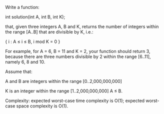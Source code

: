 Write a function:

int solution(int A, int B, int K);

that, given three integers A, B and K, returns the number of integers within the range [A..B] that are divisible by K, i.e.:

{ i : A ≤ i ≤ B, i mod K = 0 }

For example, for A = 6, B = 11 and K = 2, your function should return 3, because there are three numbers divisible by 2 within the range [6..11], namely 6, 8 and 10.

Assume that:

A and B are integers within the range [0..2,000,000,000]

K is an integer within the range [1..2,000,000,000]
A ≤ B.

Complexity:
expected worst-case time complexity is O(1);
expected worst-case space complexity is O(1).